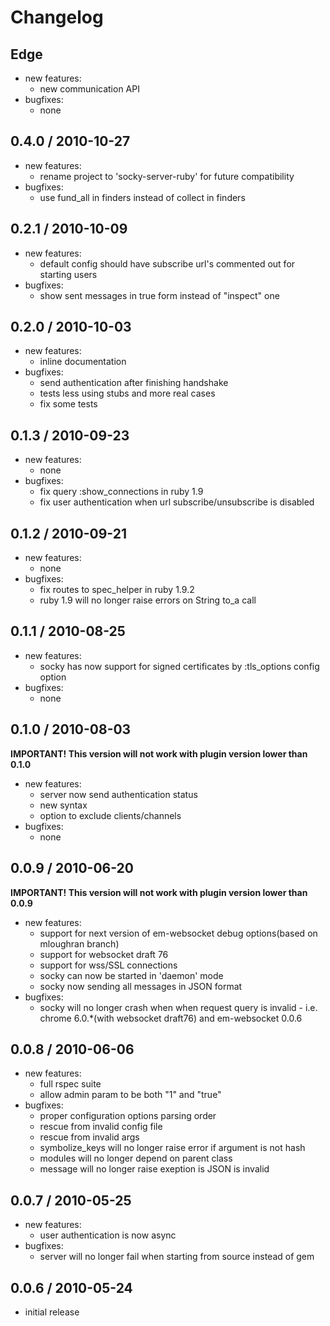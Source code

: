 # Changelog

## Edge

- new features:
  - new communication API
- bugfixes:
  - none

## 0.4.0 / 2010-10-27

- new features:
  - rename project to 'socky-server-ruby' for future compatibility
- bugfixes:
  - use fund_all in finders instead of collect in finders

## 0.2.1 / 2010-10-09

- new features:
  - default config should have subscribe url's commented out for starting users
- bugfixes:
  - show sent messages in true form instead of "inspect" one

## 0.2.0 / 2010-10-03

- new features:
  - inline documentation
- bugfixes:
  - send authentication after finishing handshake
  - tests less using stubs and more real cases
  - fix some tests

## 0.1.3 / 2010-09-23

- new features:
  - none
- bugfixes:
  - fix query :show_connections in ruby 1.9
  - fix user authentication when url subscribe/unsubscribe is disabled

## 0.1.2 / 2010-09-21

- new features:
  - none
- bugfixes:
  - fix routes to spec_helper in ruby 1.9.2
  - ruby 1.9 will no longer raise errors on String to_a call

## 0.1.1 / 2010-08-25

- new features:
  - socky has now support for signed certificates by :tls_options config option
- bugfixes:
  - none

## 0.1.0 / 2010-08-03

**IMPORTANT! This version will not work with plugin version lower than 0.1.0**

- new features:
  - server now send authentication status
  - new syntax
  - option to exclude clients/channels
- bugfixes:
  - none

## 0.0.9 / 2010-06-20

**IMPORTANT! This version will not work with plugin version lower than 0.0.9**

- new features:
  - support for next version of em-websocket debug options(based on mloughran branch)
  - support for websocket draft 76
  - support for wss/SSL connections
  - socky can now be started in 'daemon' mode
  - socky now sending all messages in JSON format
- bugfixes:
  - socky will no longer crash when when request query is invalid - i.e. chrome 6.0.*(with websocket draft76) and em-websocket 0.0.6

## 0.0.8 / 2010-06-06

- new features:
  - full rspec suite
  - allow admin param to be both "1" and "true"
- bugfixes:
  - proper configuration options parsing order
  - rescue from invalid config file
  - rescue from invalid args
  - symbolize_keys will no longer raise error if argument is not hash
  - modules will no longer depend on parent class
  - message will no longer raise exeption is JSON is invalid

## 0.0.7 / 2010-05-25

- new features:
  - user authentication is now async
- bugfixes:
  - server will no longer fail when starting from source instead of gem

## 0.0.6 / 2010-05-24

- initial release